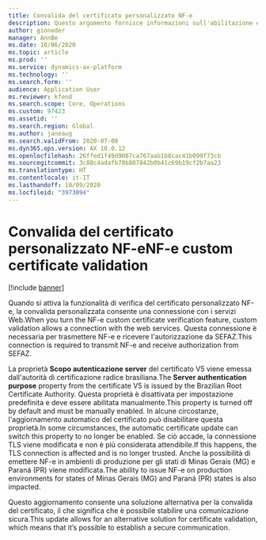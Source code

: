 ```yaml
---
title: Convalida del certificato personalizzato NF-e
description: Questo argomento fornisce informazioni sull'abilitazione e l'utilizzo del certificato personalizzato NF-e.
author: gionoder
manager: AnnBe
ms.date: 10/06/2020
ms.topic: article
ms.prod: ''
ms.service: dynamics-ax-platform
ms.technology: ''
ms.search.form: ''
audience: Application User
ms.reviewer: kfend
ms.search.scope: Core, Operations
ms.custom: 97423
ms.assetid: ''
ms.search.region: Global
ms.author: janeaug
ms.search.validFrom: 2020-07-08
ms.dyn365.ops.version: AX 10.0.12
ms.openlocfilehash: 26ffed1f49d9087ca767aab1b8cac41b099f73cb
ms.sourcegitcommit: 3c88c4adafb78b807842b0b41c69b19cf2b7aa23
ms.translationtype: HT
ms.contentlocale: it-IT
ms.lasthandoff: 10/09/2020
ms.locfileid: "3973094"
---
```

# <a name="nf-e-custom-certificate-validation"></a><span data-ttu-id="a3160-103">Convalida del certificato personalizzato NF-e</span><span class="sxs-lookup"><span data-stu-id="a3160-103">NF-e custom certificate validation</span></span>

[!include [banner](../includes/banner.md)]

<span data-ttu-id="a3160-104">Quando si attiva la funzionalità di verifica del certificato personalizzato NF-e, la convalida personalizzata consente una connessione con i servizi Web.</span><span class="sxs-lookup"><span data-stu-id="a3160-104">When you turn the NF-e custom certificate verification feature, custom validation allows a connection with the web services.</span></span> <span data-ttu-id="a3160-105">Questa connessione è necessaria per trasmettere NF-e e ricevere l'autorizzazione da SEFAZ.</span><span class="sxs-lookup"><span data-stu-id="a3160-105">This connection is required to transmit NF-e and receive authorization from SEFAZ.</span></span>

<span data-ttu-id="a3160-106">La proprietà **Scopo autenticazione server** del certificato V5 viene emessa dall'autorità di certificazione radice brasiliana.</span><span class="sxs-lookup"><span data-stu-id="a3160-106">The **Server authentication purpose** property from the certificate V5 is issued by the Brazilian Root Certificate Authority.</span></span> <span data-ttu-id="a3160-107">Questa proprietà è disattivata per impostazione predefinita e deve essere abilitata manualmente.</span><span class="sxs-lookup"><span data-stu-id="a3160-107">This property is turned off by default and must be manually enabled.</span></span> <span data-ttu-id="a3160-108">In alcune circostanze, l'aggiornamento automatico del certificato può disabilitare questa proprietà.</span><span class="sxs-lookup"><span data-stu-id="a3160-108">In some circumstances, the automatic certificate update can switch this property to no longer be enabled.</span></span> <span data-ttu-id="a3160-109">Se ciò accade, la connessione TLS viene modificata e non è più considerata attendibile.</span><span class="sxs-lookup"><span data-stu-id="a3160-109">If this happens, the TLS connection is affected and is no longer trusted.</span></span> <span data-ttu-id="a3160-110">Anche la possibilità di emettere NF-e in ambienti di produzione per gli stati di Minas Gerais (MG) e Paraná (PR) viene modificata.</span><span class="sxs-lookup"><span data-stu-id="a3160-110">The ability to issue NF-e on production environments for states of Minas Gerais (MG) and Paraná (PR) states is also impacted.</span></span>

<span data-ttu-id="a3160-111">Questo aggiornamento consente una soluzione alternativa per la convalida del certificato, il che significa che è possibile stabilire una comunicazione sicura.</span><span class="sxs-lookup"><span data-stu-id="a3160-111">This update allows for an alternative solution for certificate validation, which means that it’s possible to establish a secure communication.</span></span>


